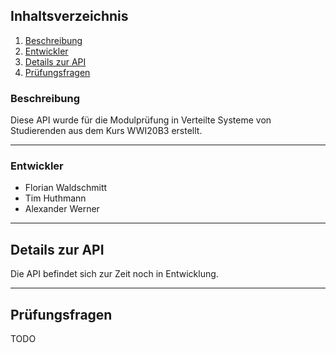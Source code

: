 ## Inhaltsverzeichnis
1. [Beschreibung](#beschreibung)
2. [Entwickler](#entwickler)
3. [Details zur API](#details)
4. [Prüfungsfragen](#fragen)


### Beschreibung

Diese API wurde für die Modulprüfung in Verteilte Systeme von Studierenden aus dem Kurs WWI20B3 erstellt.
***
### Entwickler

* Florian Waldschmitt
* Tim Huthmann
* Alexander Werner
***

## Details zur API

Die API befindet sich zur Zeit noch in Entwicklung.
***
## Prüfungsfragen

TODO


